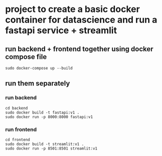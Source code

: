 # project to create a basic docker container for datascience and run a fastapi service + streamlit

## run backend + frontend together using docker compose file 
```
sudo docker-compose up --build
```

## run them separately
### run backend 
```
cd backend 
sudo docker build -t fastapi:v1 .
sudo docker run -p 8000:8000 fastapi:v1
```
### run frontend 
```
cd frontend
sudo docker build -t streamlit:v1 .
sudo docker run -p 8501:8501 streamlit:v1
```